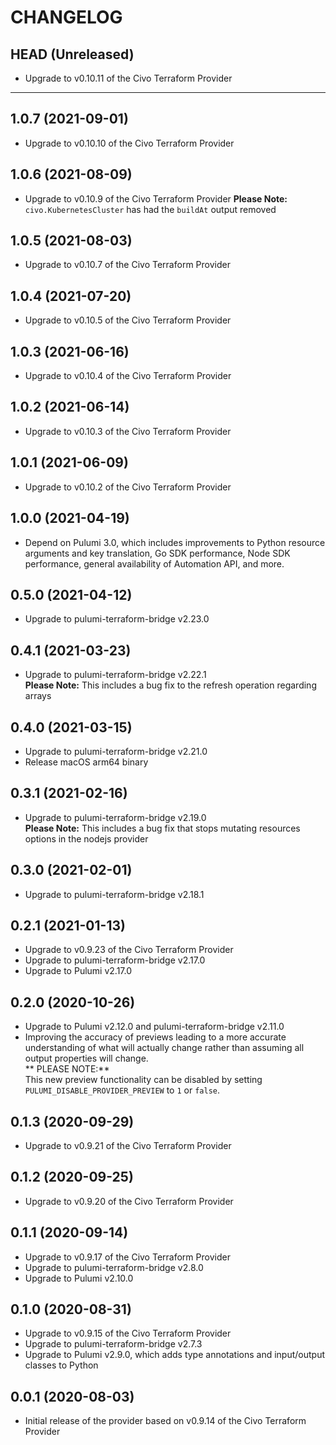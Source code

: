 CHANGELOG
=========

## HEAD (Unreleased)
* Upgrade to v0.10.11 of the Civo Terraform Provider

---

## 1.0.7 (2021-09-01)
* Upgrade to v0.10.10 of the Civo Terraform Provider

## 1.0.6 (2021-08-09)
* Upgrade to v0.10.9 of the Civo Terraform Provider
  **Please Note:** `civo.KubernetesCluster` has had the `buildAt` output removed

## 1.0.5 (2021-08-03)
* Upgrade to v0.10.7 of the Civo Terraform Provider


## 1.0.4 (2021-07-20)
* Upgrade to v0.10.5 of the Civo Terraform Provider

## 1.0.3 (2021-06-16)
* Upgrade to v0.10.4 of the Civo Terraform Provider

## 1.0.2 (2021-06-14)
* Upgrade to v0.10.3 of the Civo Terraform Provider

## 1.0.1 (2021-06-09)
* Upgrade to v0.10.2 of the Civo Terraform Provider

## 1.0.0 (2021-04-19)
* Depend on Pulumi 3.0, which includes improvements to Python resource arguments and key translation, Go SDK performance,
  Node SDK performance, general availability of Automation API, and more.

## 0.5.0 (2021-04-12)
* Upgrade to pulumi-terraform-bridge v2.23.0

## 0.4.1 (2021-03-23)
* Upgrade to pulumi-terraform-bridge v2.22.1  
  **Please Note:** This includes a bug fix to the refresh operation regarding arrays

## 0.4.0 (2021-03-15)
* Upgrade to pulumi-terraform-bridge v2.21.0
* Release macOS arm64 binary

## 0.3.1 (2021-02-16)
* Upgrade to pulumi-terraform-bridge v2.19.0  
  **Please Note:** This includes a bug fix that stops mutating resources options in the nodejs provider

## 0.3.0 (2021-02-01)
* Upgrade to pulumi-terraform-bridge v2.18.1

## 0.2.1 (2021-01-13)
* Upgrade to v0.9.23 of the Civo Terraform Provider
* Upgrade to pulumi-terraform-bridge v2.17.0
* Upgrade to Pulumi v2.17.0

## 0.2.0 (2020-10-26)
* Upgrade to Pulumi v2.12.0 and pulumi-terraform-bridge v2.11.0
* Improving the accuracy of previews leading to a more accurate understanding of what will actually change rather than assuming all output properties will change.  
  ** PLEASE NOTE:**  
  This new preview functionality can be disabled by setting `PULUMI_DISABLE_PROVIDER_PREVIEW` to `1` or `false`.

## 0.1.3 (2020-09-29)
* Upgrade to v0.9.21 of the Civo Terraform Provider

## 0.1.2 (2020-09-25)
* Upgrade to v0.9.20 of the Civo Terraform Provider

## 0.1.1 (2020-09-14)
* Upgrade to v0.9.17 of the Civo Terraform Provider
* Upgrade to pulumi-terraform-bridge v2.8.0
* Upgrade to Pulumi v2.10.0

## 0.1.0 (2020-08-31)
* Upgrade to v0.9.15 of the Civo Terraform Provider
* Upgrade to pulumi-terraform-bridge v2.7.3
* Upgrade to Pulumi v2.9.0, which adds type annotations and input/output classes to Python

## 0.0.1 (2020-08-03)
* Initial release of the provider based on v0.9.14 of the Civo Terraform Provider

